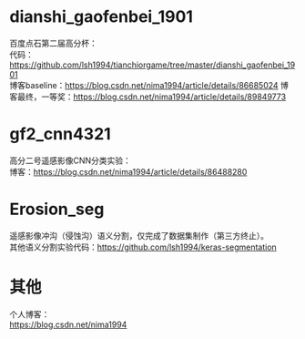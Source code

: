 # dianshi_gaofenbei_1901

百度点石第二届高分杯：  
代码：https://github.com/lsh1994/tianchiorgame/tree/master/dianshi_gaofenbei_1901  
博客baseline：https://blog.csdn.net/nima1994/article/details/86685024
博客最终，一等奖：https://blog.csdn.net/nima1994/article/details/89849773

# gf2_cnn4321

高分二号遥感影像CNN分类实验：  
博客：https://blog.csdn.net/nima1994/article/details/86488280

# Erosion_seg
遥感影像冲沟（侵蚀沟）语义分割，仅完成了数据集制作（第三方终止）。  
其他语义分割实验代码：https://github.com/lsh1994/keras-segmentation

# 其他

个人博客：  
https://blog.csdn.net/nima1994